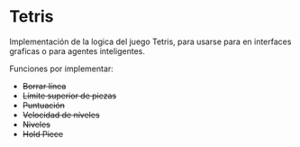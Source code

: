 # Tetris
Implementación de la logica del juego Tetris, para usarse para en interfaces graficas o para agentes inteligentes.

Funciones por implementar:
- ~~Borrar línea~~
- ~~Límite superior de piezas~~
- ~~Puntuación~~
- ~~Velocidad de níveles~~
- ~~Niveles~~
- ~~Hold Piece~~
